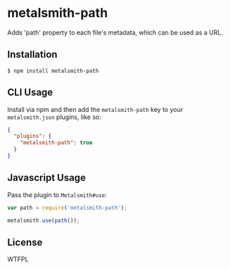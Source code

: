 # metalsmith-path

Adds 'path' property to each file's metadata, which can be used as a URL.

## Installation

```
$ npm install metalsmith-path
```

## CLI Usage

Install via npm and then add the `metalsmith-path` key to your `metalsmith.json` plugins, like so:

```json
{
  "plugins": {
    "metalsmith-path": true
  }
}
```

## Javascript Usage

Pass the plugin to `Metalsmith#use`:

```js
var path = require('metalsmith-path');

metalsmith.use(path());
```

## License

WTFPL
